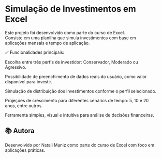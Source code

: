 # Simulação de Investimentos em Excel

Este projeto foi desenvolvido como parte do curso de Excel.  
Consiste em uma planilha que simula investimentos com base em aplicações mensais e tempo de aplicação.
 

✅ Funcionalidades principais:

Escolha entre três perfis de investidor:
Conservador, Moderado ou Agressivo.

Possibilidade de preenchimento de dados reais do usuário, como valor disponível para investir.

Simulação de distribuição dos investimentos conforme o perfil selecionado.

Projeções de crescimento para diferentes cenários de tempo:
5, 10 e 20 anos, entre outros.

Ferramenta simples, visual e intuitiva para análise de decisões financeiras.


## 📚 Autora

Desenvolvido por Natali Muniz como parte do curso de Excel com foco em aplicações práticas.
